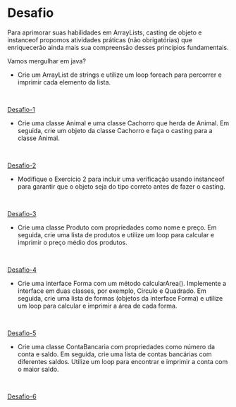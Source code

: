 # Desafio

Para aprimorar suas habilidades em ArrayLists, casting de objeto e instanceof propomos atividades práticas (não obrigatórias) que enriquecerão ainda mais sua compreensão desses princípios fundamentais.

Vamos mergulhar em java?

* Crie um ArrayList de strings e utilize um loop foreach para percorrer e imprimir cada elemento da lista.
<br>

[Desafio-1](https://github.com/EmersonPenelli/Oracle-Next-Education---Backend-Java/blob/main/03-Listas-e-cole%C3%A7oes/Modulo-03/desafio/ArrayList.java)

* Crie uma classe Animal e uma classe Cachorro que herda de Animal. Em seguida, crie um objeto da classe Cachorro e faça o casting para a classe Animal.
<br>

[Desafio-2](https://github.com/EmersonPenelli/Oracle-Next-Education---Backend-Java/blob/main/03-Listas-e-cole%C3%A7oes/Modulo-03/desafio/Animal.java)

* Modifique o Exercício 2 para incluir uma verificação usando instanceof para garantir que o objeto seja do tipo correto antes de fazer o casting.
<br>

[Desafio-3](https://github.com/EmersonPenelli/Oracle-Next-Education---Backend-Java/blob/main/03-Listas-e-cole%C3%A7oes/Modulo-03/desafio/Animal2.java)

* Crie uma classe Produto com propriedades como nome e preço. Em seguida, crie uma lista de produtos e utilize um loop para calcular e imprimir o preço médio dos produtos.
<br>

[Desafio-4](https://github.com/EmersonPenelli/Oracle-Next-Education---Backend-Java/blob/main/03-Listas-e-cole%C3%A7oes/Modulo-03/desafio/Produto.java)

* Crie uma interface Forma com um método calcularArea(). Implemente a interface em duas classes, por exemplo, Circulo e Quadrado. Em seguida, crie uma lista de formas (objetos da interface Forma) e utilize um loop para calcular e imprimir a área de cada forma.
<br>

[Desafio-5](https://github.com/EmersonPenelli/Oracle-Next-Education---Backend-Java/blob/main/03-Listas-e-cole%C3%A7oes/Modulo-03/desafio/Forma.java)

* Crie uma classe ContaBancaria com propriedades como número da conta e saldo. Em seguida, crie uma lista de contas bancárias com diferentes saldos. Utilize um loop para encontrar e imprimir a conta com o maior saldo.
<br>

[Desafio-6](https://github.com/EmersonPenelli/Oracle-Next-Education---Backend-Java/blob/main/03-Listas-e-cole%C3%A7oes/Modulo-03/desafio/ContaBancaria.java)

